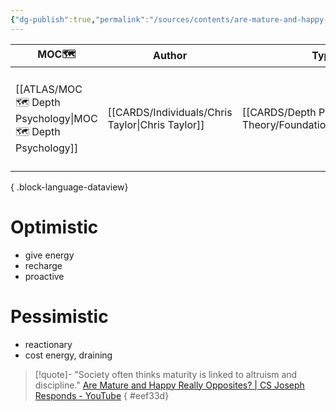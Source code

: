 ```yaml
---
{"dg-publish":true,"permalink":"/sources/contents/are-mature-and-happy-really-opposites-chris-taylor/","created":"2023-03-28T19:28:58.831+02:00","updated":"2023-05-08T20:16:28.821+02:00"}
---
```


| MOC🗺️                                                          | Author                                              | Type                                                         | Reference                                                                                                                                                     |
| --------------------------------------------------------------- | --------------------------------------------------- | ------------------------------------------------------------ | ------------------------------------------------------------------------------------------------------------------------------------------------------------- |
| [[ATLAS/MOC 🗺️ Depth Psychology\|MOC 🗺️ Depth Psychology]] | [[CARDS/Individuals/Chris Taylor\|Chris Taylor]] | [[CARDS/Depth Psychology Theory/Foundational/ENFP\|ENFP]] | [Are Mature and Happy Really Opposites? \| CS Joseph Responds - YouTube](https://www.youtube.com/watch?v=a334QVG4AWo&list=TLPQMjgwMzIwMjMQZSjG17Ndfw&index=3) |

{ .block-language-dataview}

# Optimistic 
- give energy
- recharge
- proactive

# Pessimistic 
- reactionary
- cost energy, draining

> [!quote]-
> "Society often thinks maturity is linked to altruism and discipline."
> [Are Mature and Happy Really Opposites? | CS Joseph Responds - YouTube](https://www.youtube.com/watch?v=a334QVG4AWo&list=TLPQMjgwMzIwMjMQZSjG17Ndfw&index=3)
{ #eef33d}



